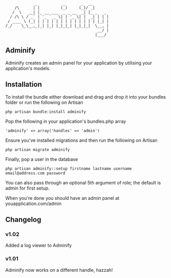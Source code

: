                  _           _       _  __       
        /\      | |         (_)     (_)/ _|      
       /  \   __| |_ __ ___  _ _ __  _| |_ _   _ 
      / /\ \ / _` | '_ ` _ \| | '_ \| |  _| | | |
     / ____ \ (_| | | | | | | | | | | | | | |_| |
    /_/    \_\__,_|_| |_| |_|_|_| |_|_|_|  \__, |
                                            __/ |
                                           |___/ 


## Adminify

Adminify creates an admin panel for your application by utilising your application's models.

## Installation

To install the bundle either download and drag and drop it into your bundles folder or run the following on Artisan

    php artisan bundle:install adminify

Pop the following in your application's bundles.php array

    'adminify' => array('handles' => 'admin')

Ensure you've installed migrations and then run the following on Artisan

    php artisan migrate adminify

Finally, pop a user in the database

    php artisan adminify::setup firstname lastname username email@address.com password

You can also pass through an optional 5th argument of role; the default is admin for first setup.

When you're done you should have an admin panel at youapplication.com/admin

## Changelog

### v1.02

Added a log viewer to Adminify

### v1.01

Adminify now works on a different handle, hazzah!